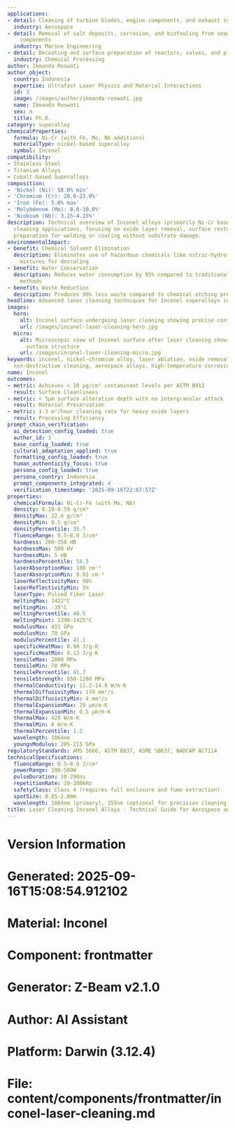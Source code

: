 ```yaml
---
applications:
- detail: Cleaning of turbine blades, engine components, and exhaust systems
  industry: Aerospace
- detail: Removal of salt deposits, corrosion, and biofouling from seawater-exposed
    components
  industry: Marine Engineering
- detail: Decoating and surface preparation of reactors, valves, and piping systems
  industry: Chemical Processing
author: Ikmanda Roswati
author_object:
  country: Indonesia
  expertise: Ultrafast Laser Physics and Material Interactions
  id: 3
  image: /images/author/ikmanda-roswati.jpg
  name: Ikmanda Roswati
  sex: m
  title: Ph.D.
category: superalloy
chemicalProperties:
  formula: Ni-Cr (with Fe, Mo, Nb additions)
  materialType: nickel-based superalloy
  symbol: Inconel
compatibility:
- Stainless Steel
- Titanium Alloys
- Cobalt-based Superalloys
composition:
- 'Nickel (Ni): 58.0% min'
- 'Chromium (Cr): 20.0-23.0%'
- 'Iron (Fe): 5.0% max'
- 'Molybdenum (Mo): 8.0-10.0%'
- 'Niobium (Nb): 3.15-4.15%'
description: Technical overview of Inconel alloys (primarily Ni-Cr based) for laser
  cleaning applications, focusing on oxide layer removal, surface restoration, and
  preparation for welding or coating without substrate damage.
environmentalImpact:
- benefit: Chemical Solvent Elimination
  description: Eliminates use of hazardous chemicals like nitric-hydrofluoric acid
    mixtures for descaling
- benefit: Water Conservation
  description: Reduces water consumption by 95% compared to traditional abrasive blasting
    methods
- benefit: Waste Reduction
  description: Produces 99% less waste compared to chemical etching processes
headline: Advanced laser cleaning techniques for Inconel superalloys in extreme environments
images:
  hero:
    alt: Inconel surface undergoing laser cleaning showing precise contamination removal
    url: /images/inconel-laser-cleaning-hero.jpg
  micro:
    alt: Microscopic view of Inconel surface after laser cleaning showing detailed
      surface structure
    url: /images/inconel-laser-cleaning-micro.jpg
keywords: inconel, nickel-chromium alloy, laser ablation, oxide removal, surface preparation,
  non-destructive cleaning, aerospace alloys, high-temperature corrosion resistance
name: Inconel
outcomes:
- metric: Achieves < 10 μg/cm² contaminant levels per ASTM B912
  result: Surface Cleanliness
- metric: < 5μm surface alteration depth with no intergranular attack
  result: Material Preservation
- metric: 1-3 m²/hour cleaning rate for heavy oxide layers
  result: Processing Efficiency
prompt_chain_verification:
  ai_detection_config_loaded: true
  author_id: 3
  base_config_loaded: true
  cultural_adaptation_applied: true
  formatting_config_loaded: true
  human_authenticity_focus: true
  persona_config_loaded: true
  persona_country: Indonesia
  prompt_components_integrated: 4
  verification_timestamp: '2025-09-16T22:07:57Z'
properties:
  chemicalFormula: Ni-Cr-Fe (with Mo, Nb)
  density: 8.19-8.59 g/cm³
  densityMax: 22.6 g/cm³
  densityMin: 0.5 g/cm³
  densityPercentile: 35.7
  fluenceRange: 0.5–8.0 J/cm²
  hardness: 200-350 HB
  hardnessMax: 500 HV
  hardnessMin: 5 HB
  hardnessPercentile: 54.5
  laserAbsorptionMax: 100 cm⁻¹
  laserAbsorptionMin: 0.02 cm⁻¹
  laserReflectivityMax: 98%
  laserReflectivityMin: 5%
  laserType: Pulsed Fiber Laser
  meltingMax: 3422°C
  meltingMin: -39°C
  meltingPercentile: 40.5
  meltingPoint: 1390-1425°C
  modulusMax: 411 GPa
  modulusMin: 70 GPa
  modulusPercentile: 41.1
  specificHeatMax: 0.90 J/g·K
  specificHeatMin: 0.13 J/g·K
  tensileMax: 2000 MPa
  tensileMin: 70 MPa
  tensilePercentile: 41.7
  tensileStrength: 550-1200 MPa
  thermalConductivity: 11.2-14.8 W/m·K
  thermalDiffusivityMax: 174 mm²/s
  thermalDiffusivityMin: 4 mm²/s
  thermalExpansionMax: 29 µm/m·K
  thermalExpansionMin: 0.5 µm/m·K
  thermalMax: 429 W/m·K
  thermalMin: 8 W/m·K
  thermalPercentile: 1.2
  wavelength: 1064nm
  youngsModulus: 205-215 GPa
regulatoryStandards: AMS 5666, ASTM B637, ASME SB637, NADCAP AC7114
technicalSpecifications:
  fluenceRange: 0.5–8.0 J/cm²
  powerRange: 100-500W
  pulseDuration: 10-200ns
  repetitionRate: 20-300kHz
  safetyClass: Class 4 (requires full enclosure and fume extraction)
  spotSize: 0.05-2.0mm
  wavelength: 1064nm (primary), 355nm (optional for precision cleaning)
title: Laser Cleaning Inconel Alloys - Technical Guide for Aerospace and Marine Applications
---
```


# Version Information
# Generated: 2025-09-16T15:08:54.912102
# Material: Inconel
# Component: frontmatter
# Generator: Z-Beam v2.1.0
# Author: AI Assistant
# Platform: Darwin (3.12.4)
# File: content/components/frontmatter/inconel-laser-cleaning.md
